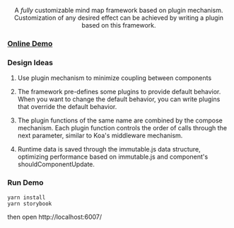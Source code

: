 <p align="center">
  A <em>fully</em> customizable mind map framework based on plugin mechanism.
  Customization of any desired effect can be achieved by writing a plugin based on this framework.
</p>

### [Online Demo](https://awehook.github.io/blink-mind/)


### Design Ideas

1. Use plugin mechanism to minimize coupling between components

2. The framework pre-defines some plugins to provide default behavior. When you want to change the default behavior, you can write plugins that override the default behavior.

3. The plugin functions of the same name are combined by the compose mechanism. Each plugin function controls the order of calls through the next parameter, similar to Koa's middleware mechanism.

4. Runtime data is saved through the immutable.js data structure, optimizing performance based on immutable.js and component's shouldComponentUpdate.

### Run Demo
```
yarn install
yarn storybook
```
then open http://localhost:6007/ 